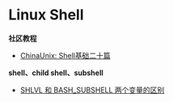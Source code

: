 # Linux Shell

**社区教程**

* [ChinaUnix: Shell基础二十篇](http://bbs.chinaunix.net/thread-452942-1-1.html)



**shell、child shell、subshell**

* [SHLVL 和 BASH_SUBSHELL 两个变量的区别](https://www.cnblogs.com/ziyunfei/p/4803832.html)

